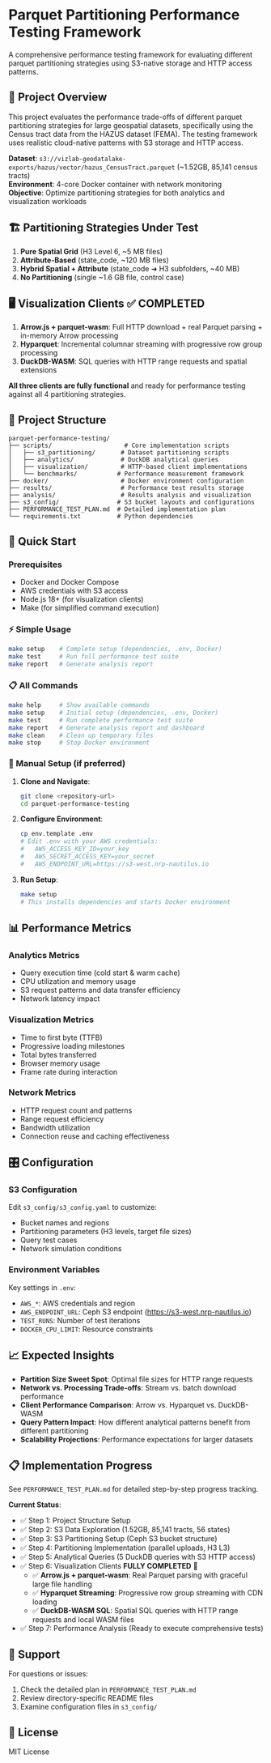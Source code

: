 # Parquet Partitioning Performance Testing Framework

A comprehensive performance testing framework for evaluating different parquet partitioning strategies using S3-native storage and HTTP access patterns.

## 🎯 Project Overview

This project evaluates the performance trade-offs of different parquet partitioning strategies for large geospatial datasets, specifically using the Census tract data from the HAZUS dataset (FEMA). The testing framework uses realistic cloud-native patterns with S3 storage and HTTP access.

**Dataset**: `s3://vizlab-geodatalake-exports/hazus/vector/hazus_CensusTract.parquet` (~1.52GB, 85,141 census tracts)  
**Environment**: 4-core Docker container with network monitoring  
**Objective**: Optimize partitioning strategies for both analytics and visualization workloads

## 🏗️ Partitioning Strategies Under Test

1. **Pure Spatial Grid** (H3 Level 6, ~5 MB files)
2. **Attribute-Based** (state_code, ~120 MB files)  
3. **Hybrid Spatial + Attribute** (state_code ➜ H3 subfolders, ~40 MB)
4. **No Partitioning** (single ~1.6 GB file, control case)

## 🖥️ Visualization Clients ✅ COMPLETED

1. **Arrow.js + parquet-wasm**: Full HTTP download + real Parquet parsing + in-memory Arrow processing
2. **Hyparquet**: Incremental columnar streaming with progressive row group processing
3. **DuckDB-WASM**: SQL queries with HTTP range requests and spatial extensions

**All three clients are fully functional** and ready for performance testing against all 4 partitioning strategies.

## 📁 Project Structure

```
parquet-performance-testing/
├── scripts/                    # Core implementation scripts
│   ├── s3_partitioning/       # Dataset partitioning scripts
│   ├── analytics/             # DuckDB analytical queries  
│   ├── visualization/         # HTTP-based client implementations
│   └── benchmarks/           # Performance measurement framework
├── docker/                    # Docker environment configuration
├── results/                   # Performance test results storage
├── analysis/                  # Results analysis and visualization
├── s3_config/                # S3 bucket layouts and configurations
├── PERFORMANCE_TEST_PLAN.md  # Detailed implementation plan
└── requirements.txt          # Python dependencies
```

## 🚀 Quick Start

### Prerequisites
- Docker and Docker Compose
- AWS credentials with S3 access
- Node.js 18+ (for visualization clients)
- Make (for simplified command execution)

### ⚡ Simple Usage

```bash
make setup    # Complete setup (dependencies, .env, Docker)  
make test     # Run full performance test suite
make report   # Generate analysis report
```

### 📋 All Commands

```bash
make help     # Show available commands  
make setup    # Initial setup (dependencies, .env, Docker)
make test     # Run complete performance test suite
make report   # Generate analysis report and dashboard  
make clean    # Clean up temporary files
make stop     # Stop Docker environment
```

### 🔧 Manual Setup (if preferred)

1. **Clone and Navigate**:
   ```bash
   git clone <repository-url>
   cd parquet-performance-testing
   ```

2. **Configure Environment**:
   ```bash
   cp env.template .env
   # Edit .env with your AWS credentials:
   #   AWS_ACCESS_KEY_ID=your_key
   #   AWS_SECRET_ACCESS_KEY=your_secret  
   #   AWS_ENDPOINT_URL=https://s3-west.nrp-nautilus.io
   ```

3. **Run Setup**:
   ```bash
   make setup
   # This installs dependencies and starts Docker environment
   ```

## 📊 Performance Metrics

### Analytics Metrics
- Query execution time (cold start & warm cache)
- CPU utilization and memory usage
- S3 request patterns and data transfer efficiency
- Network latency impact

### Visualization Metrics  
- Time to first byte (TTFB)
- Progressive loading milestones
- Total bytes transferred
- Browser memory usage
- Frame rate during interaction

### Network Metrics
- HTTP request count and patterns
- Range request efficiency
- Bandwidth utilization
- Connection reuse and caching effectiveness

## 🎛️ Configuration

### S3 Configuration
Edit `s3_config/s3_config.yaml` to customize:
- Bucket names and regions
- Partitioning parameters (H3 levels, target file sizes)
- Query test cases
- Network simulation conditions

### Environment Variables
Key settings in `.env`:
- `AWS_*`: AWS credentials and region
- `AWS_ENDPOINT_URL`: Ceph S3 endpoint (https://s3-west.nrp-nautilus.io)
- `TEST_RUNS`: Number of test iterations
- `DOCKER_CPU_LIMIT`: Resource constraints

## 📈 Expected Insights

- **Partition Size Sweet Spot**: Optimal file sizes for HTTP range requests
- **Network vs. Processing Trade-offs**: Stream vs. batch download performance
- **Client Performance Comparison**: Arrow vs. Hyparquet vs. DuckDB-WASM
- **Query Pattern Impact**: How different analytical patterns benefit from different partitioning
- **Scalability Projections**: Performance expectations for larger datasets

## 📋 Implementation Progress

See `PERFORMANCE_TEST_PLAN.md` for detailed step-by-step progress tracking.

**Current Status**: 
- ✅ Step 1: Project Structure Setup
- ✅ Step 2: S3 Data Exploration (1.52GB, 85,141 tracts, 56 states)
- ✅ Step 3: S3 Partitioning Setup (Ceph S3 bucket structure)
- ✅ Step 4: Partitioning Implementation (parallel uploads, H3 L3)
- ✅ Step 5: Analytical Queries (5 DuckDB queries with S3 HTTP access)
- ✅ Step 6: Visualization Clients **FULLY COMPLETED** 🎉
  - ✅ **Arrow.js + parquet-wasm**: Real Parquet parsing with graceful large file handling
  - ✅ **Hyparquet Streaming**: Progressive row group streaming with CDN loading
  - ✅ **DuckDB-WASM SQL**: Spatial SQL queries with HTTP range requests and local WASM files
- ✅ Step 7: Performance Analysis (Ready to execute comprehensive tests)

## 🤝 Support

For questions or issues:
1. Check the detailed plan in `PERFORMANCE_TEST_PLAN.md`
2. Review directory-specific README files
3. Examine configuration files in `s3_config/`

## 📄 License

MIT License